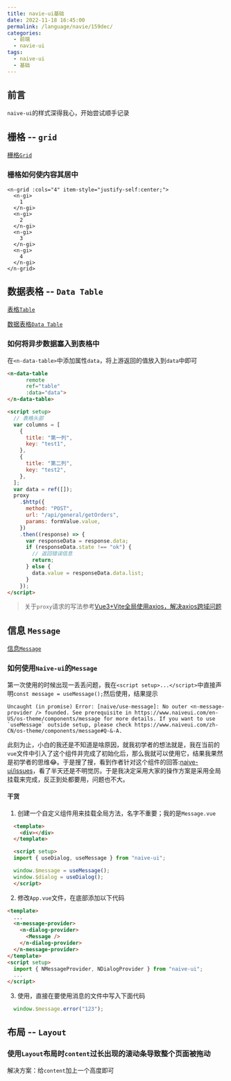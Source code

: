 ```yaml
---
title: navie-ui基础
date: 2022-11-18 16:45:00
permalink: /language/navie/159dec/
categories:
  - 前端
  - navie-ui
tags:
  - naive-ui
  - 基础
---
```


## 前言

`naive-ui`的样式深得我心，开始尝试顺手记录

<!-- more -->

<InArticleAdsense
    data-ad-client="ca-pub-1725717718088510"
    data-ad-slot="7426219401">
</InArticleAdsense>

## 栅格 -- `grid`

[栅格`Grid`](https://www.naiveui.com/zh-CN/os-theme/components/grid)

### 栅格如何使内容其居中

``` vue
<n-grid :cols="4" item-style="justify-self:center;">
  <n-gi>
    1
  </n-gi>
  <n-gi>
    2
  </n-gi>
  <n-gi>
    3
  </n-gi>
  <n-gi>
    4
  </n-gi>
</n-grid>
```

## 数据表格 -- `Data Table`

[表格`Table`](https://www.naiveui.com/zh-CN/os-theme/components/table)

[数据表格`Data Table`](https://www.naiveui.com/zh-CN/os-theme/components/data-table)

### 如何将异步数据塞入到表格中

在`<n-data-table>`中添加属性`data`，将上游返回的值放入到`data`中即可

``` html
<n-data-table
      remote
      ref="table"
      :data="data">
</n-data-table>

<script setup>
  // 表格头部
  var columns = [
    {
      title: "第一列",
      key: "test1",
    },
    {
      title: "第二列",
      key: "test2",
    },
  ];
  var data = ref([]);
  proxy
    .$http({
      method: "POST",
      url: "/api/general/getOrders",
      params: formValue.value,
    })
    .then((response) => {
      var responseData = response.data;
      if (responseData.state !== "ok") {
        // 返回错误信息
        return;
      } else {
        data.value = responseData.data.list;
      }
    });
</script>
```

> 关于`proxy`请求的写法参考[Vue3+Vite全局使用axios，解决axios跨域问题](https://xingcxb.com/front/vue/ba496f/#vue3-vite%E5%85%A8%E5%B1%80%E4%BD%BF%E7%94%A8axios-%E8%A7%A3%E5%86%B3axios%E8%B7%A8%E5%9F%9F%E9%97%AE%E9%A2%98)



## 信息 `Message`

[信息`Message`](https://www.naiveui.com/zh-CN/os-theme/components/message)

### 如何使用`Naive-ui`的`Message`

第一次使用的时候出现一丢丢问题，我在`<script setup>...</script>`中直接声明`const message = useMessage();`然后使用，结果提示

``` log
Uncaught (in promise) Error: [naive/use-message]: No outer <n-message-provider /> founded. See prerequisite in https://www.naiveui.com/en-US/os-theme/components/message for more details. If you want to use `useMessage` outside setup, please check https://www.naiveui.com/zh-CN/os-theme/components/message#Q-&-A.
```

此刻为止，小白的我还是不知道是啥原因，就我初学者的想法就是，我在当前的`vue`文件中引入了这个组件并完成了初始化后，那么我就可以使用它，结果我果然是初学者的思维😂。于是搜了搜，看到作者针对这个组件的回答:[naive-ui/issues](https://github.com/tusen-ai/naive-ui/issues/225)，看了半天还是不明觉厉。于是我决定采用大家的操作方案是采用全局挂载来完成，反正到处都要用，问题也不大。

#### 干货

1. 创建一个自定义组件用来挂载全局方法，名字不重要；我的是`Message.vue`

  ``` html
    <template>
      <div></div>
    </template>

    <script setup>
    import { useDialog, useMessage } from "naive-ui";

    window.$message = useMessage();
    window.$dialog = useDialog();
    </script>
  ```

2. 修改`App.vue`文件，在底部添加以下代码

  ``` html
  <template>
    ...
    <n-message-provider>
      <n-dialog-provider>
        <Message />
      </n-dialog-provider>
    </n-message-provider>
  </template>
  <script setup>
    import { NMessageProvider, NDialogProvider } from "naive-ui";
    ...
  </script>
  ```

3. 使用，直接在要使用消息的文件中写入下面代码

  ``` javascript
    window.$message.error("123");
  ```

## 布局 -- `Layout`

### 使用`Layout`布局时`content`过长出现的滚动条导致整个页面被拖动

解决方案：给`content`加上一个高度即可